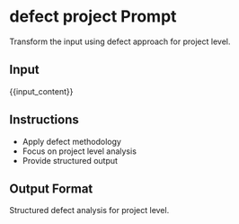 # defect project Prompt

Transform the input using defect approach for project level.

## Input
{{input_content}}

## Instructions
- Apply defect methodology
- Focus on project level analysis
- Provide structured output

## Output Format
Structured defect analysis for project level.